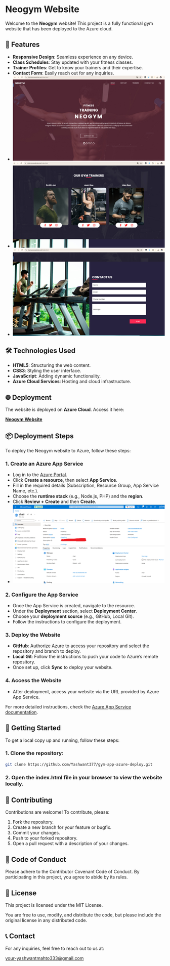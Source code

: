 # Neogym Website

Welcome to the **Neogym** website! This project is a fully functional gym website that has been deployed to the Azure cloud.

## 🚀 Features

- **Responsive Design**: Seamless experience on any device.
- **Class Schedules**: Stay updated with your fitness classes.
- **Trainer Profiles**: Get to know your trainers and their expertise.
- **Contact Form**: Easily reach out for any inquiries.
- ![Neogym Screenshot](https://github.com/Yashwant377/gym-app-azure-deploy/blob/9e46b128842865b7ab362ee7a195c8b2c768c3e2/Screenshot%202025-03-05%20052402.png)
- ![Neogym Screenshot](https://github.com/Yashwant377/gym-app-azure-deploy/blob/37f05ff88293ab9a0d45ae8085dd3279cf6b540f/Screenshot%202025-03-05%20052422.png)
- ![Neogym Screenshot](https://github.com/Yashwant377/gym-app-azure-deploy/blob/7c65fbe2d19d7575af6670c4295ff51d958b041b/Screenshot%202025-03-05%20052436.png)

## 🛠 Technologies Used

- **HTML5**: Structuring the web content.
- **CSS3**: Styling the user interface.
- **JavaScript**: Adding dynamic functionality.
- **Azure Cloud Services**: Hosting and cloud infrastructure.

## 🌐 Deployment

The website is deployed on **Azure Cloud**. Access it here:

[**Neogym Website**](http://chair.azurewebsites.net)

## 📦 Deployment Steps

To deploy the Neogym website to Azure, follow these steps:

### 1. **Create an Azure App Service**

- Log in to the [Azure Portal](https://portal.azure.com/).
- Click **Create a resource**, then select **App Service**.
- Fill in the required details (Subscription, Resource Group, App Service Name, etc.).
- Choose the **runtime stack** (e.g., Node.js, PHP) and the **region**.
- Click **Review + Create** and then **Create**.
- ![Neogym Screenshot](https://github.com/Yashwant377/gym-app-azure-deploy/blob/069ba1dd2b366aa9e0be578fc408c4add97a2b24/Screenshot%202025-03-05%20061049.png)

### 2. **Configure the App Service**

- Once the App Service is created, navigate to the resource.
- Under the **Deployment** section, select **Deployment Center**.
- Choose your **deployment source** (e.g., GitHub, Local Git).
- Follow the instructions to configure the deployment.

### 3. **Deploy the Website**

- **GitHub**: Authorize Azure to access your repository and select the repository and branch to deploy.
- **Local Git**: Follow the instructions to push your code to Azure’s remote repository.
- Once set up, click **Sync** to deploy your website.

### 4. **Access the Website**

- After deployment, access your website via the URL provided by Azure App Service.

For more detailed instructions, check the [Azure App Service documentation](https://docs.microsoft.com/en-us/azure/app-service/).

## 🚀 Getting Started

To get a local copy up and running, follow these steps:

### 1. Clone the repository:

```sh
git clone https://github.com/Yashwant377/gym-app-azure-deploy.git
```

### 2. Open the index.html file in your browser to view the website locally.

## 🤝 Contributing

Contributions are welcome! To contribute, please:

1. Fork the repository.
2. Create a new branch for your feature or bugfix.
3. Commit your changes.
4. Push to your forked repository.
5. Open a pull request with a description of your changes.

## 📝 Code of Conduct

Please adhere to the Contributor Covenant Code of Conduct. By participating in this project, you agree to abide by its rules.

## 📝 License

This project is licensed under the MIT License.

You are free to use, modify, and distribute the code, but please include the original license in any distributed code.

## 📞 Contact

For any inquiries, feel free to reach out to us at:

your-yashwantmahto333@gmail.com
